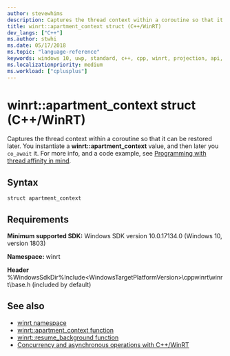 ```yaml
---
author: stevewhims
description: Captures the thread context within a coroutine so that it can be restored later.
title: winrt::apartment_context struct (C++/WinRT)
dev_langs: ["C++"]
ms.author: stwhi
ms.date: 05/17/2018
ms.topic: "language-reference"
keywords: windows 10, uwp, standard, c++, cpp, winrt, projection, api, reference
ms.localizationpriority: medium
ms.workload: ["cplusplus"]
---
```


# winrt::apartment_context struct (C++/WinRT)
Captures the thread context within a coroutine so that it can be restored later. You instantiate a **winrt::apartment_context** value, and then later you `co_await` it. For more info, and a code example, see [Programming with thread affinity in mind](/windows/uwp/cpp-and-winrt-apis/concurrency-2#programming-with-thread-affinity-in-mind).

## Syntax
```cppwinrt
struct apartment_context
```

## Requirements
**Minimum supported SDK:** Windows SDK version 10.0.17134.0 (Windows 10, version 1803)

**Namespace:** winrt

**Header** %WindowsSdkDir%Include\<WindowsTargetPlatformVersion>\cppwinrt\winrt\base.h (included by default)

## See also 
* [winrt namespace](winrt.md)
* [winrt::apartment_context function](apartment-context.md)
* [winrt::resume_background function](resume-foreground.md)
* [Concurrency and asynchronous operations with C++/WinRT](/windows/uwp/cpp-and-winrt-apis/concurrency)
